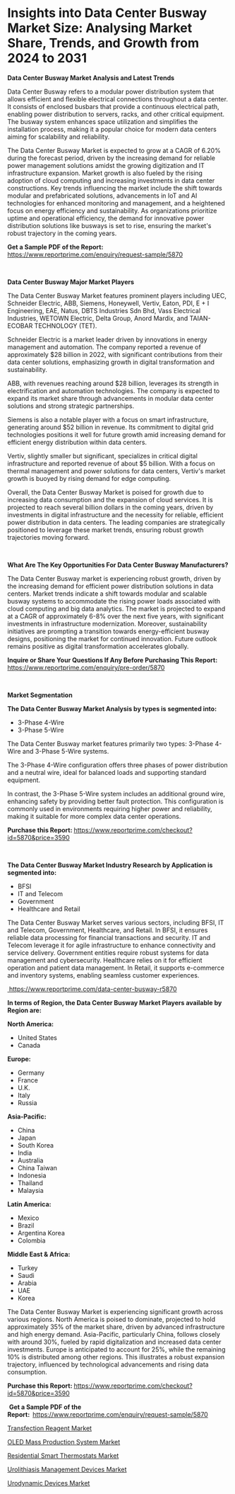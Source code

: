 <p><h1>Insights into Data Center Busway Market Size: Analysing Market Share, Trends, and Growth from 2024 to 2031</h1></p><p><strong>Data Center Busway Market Analysis and Latest Trends</strong></p>
<p><p>Data Center Busway refers to a modular power distribution system that allows efficient and flexible electrical connections throughout a data center. It consists of enclosed busbars that provide a continuous electrical path, enabling power distribution to servers, racks, and other critical equipment. The busway system enhances space utilization and simplifies the installation process, making it a popular choice for modern data centers aiming for scalability and reliability.</p><p>The Data Center Busway Market is expected to grow at a CAGR of 6.20% during the forecast period, driven by the increasing demand for reliable power management solutions amidst the growing digitization and IT infrastructure expansion. Market growth is also fueled by the rising adoption of cloud computing and increasing investments in data center constructions. Key trends influencing the market include the shift towards modular and prefabricated solutions, advancements in IoT and AI technologies for enhanced monitoring and management, and a heightened focus on energy efficiency and sustainability. As organizations prioritize uptime and operational efficiency, the demand for innovative power distribution solutions like busways is set to rise, ensuring the market's robust trajectory in the coming years.</p></p>
<p><strong>Get a Sample PDF of the Report:&nbsp;</strong> <a href="https://www.reportprime.com/enquiry/request-sample/5870?utm_campaign=115&utm_medium=2&utm_source=Github&utm_content=ia&utm_term=24122024&utm_id=data-center-busway">https://www.reportprime.com/enquiry/request-sample/5870</a></p>
<p>&nbsp;</p>
<p><strong>Data Center Busway Major Market Players</strong></p>
<p><p>The Data Center Busway Market features prominent players including UEC, Schneider Electric, ABB, Siemens, Honeywell, Vertiv, Eaton, PDI, E + I Engineering, EAE, Natus, DBTS Industries Sdn Bhd, Vass Electrical Industries, WETOWN Electric, Delta Group, Anord Mardix, and TAIAN-ECOBAR TECHNOLOGY (TET). </p><p>Schneider Electric is a market leader driven by innovations in energy management and automation. The company reported a revenue of approximately $28 billion in 2022, with significant contributions from their data center solutions, emphasizing growth in digital transformation and sustainability.</p><p>ABB, with revenues reaching around $28 billion, leverages its strength in electrification and automation technologies. The company is expected to expand its market share through advancements in modular data center solutions and strong strategic partnerships.</p><p>Siemens is also a notable player with a focus on smart infrastructure, generating around $52 billion in revenue. Its commitment to digital grid technologies positions it well for future growth amid increasing demand for efficient energy distribution within data centers.</p><p>Vertiv, slightly smaller but significant, specializes in critical digital infrastructure and reported revenue of about $5 billion. With a focus on thermal management and power solutions for data centers, Vertiv's market growth is buoyed by rising demand for edge computing.</p><p>Overall, the Data Center Busway Market is poised for growth due to increasing data consumption and the expansion of cloud services. It is projected to reach several billion dollars in the coming years, driven by investments in digital infrastructure and the necessity for reliable, efficient power distribution in data centers. The leading companies are strategically positioned to leverage these market trends, ensuring robust growth trajectories moving forward.</p></p>
<p>&nbsp;</p>
<p><strong>What Are The Key Opportunities For Data Center Busway Manufacturers?</strong></p>
<p><p>The Data Center Busway market is experiencing robust growth, driven by the increasing demand for efficient power distribution solutions in data centers. Market trends indicate a shift towards modular and scalable busway systems to accommodate the rising power loads associated with cloud computing and big data analytics. The market is projected to expand at a CAGR of approximately 6-8% over the next five years, with significant investments in infrastructure modernization. Moreover, sustainability initiatives are prompting a transition towards energy-efficient busway designs, positioning the market for continued innovation. Future outlook remains positive as digital transformation accelerates globally.</p></p>
<p><strong>Inquire or Share Your Questions If Any Before Purchasing This Report:</strong> <a href="https://www.reportprime.com/enquiry/pre-order/5870?utm_campaign=115&utm_medium=2&utm_source=Github&utm_content=ia&utm_term=24122024&utm_id=data-center-busway">https://www.reportprime.com/enquiry/pre-order/5870</a></p>
<p>&nbsp;</p>
<p><strong>Market Segmentation</strong></p>
<p><strong>The Data Center Busway Market Analysis by types is segmented into:</strong></p>
<p><ul><li>3-Phase 4-Wire</li><li>3-Phase 5-Wire</li></ul></p>
<p><p>The Data Center Busway market features primarily two types: 3-Phase 4-Wire and 3-Phase 5-Wire systems. </p><p>The 3-Phase 4-Wire configuration offers three phases of power distribution and a neutral wire, ideal for balanced loads and supporting standard equipment. </p><p>In contrast, the 3-Phase 5-Wire system includes an additional ground wire, enhancing safety by providing better fault protection. This configuration is commonly used in environments requiring higher power and reliability, making it suitable for more complex data center operations.</p></p>
<p><strong>Purchase this Report:&nbsp;</strong><a href="https://www.reportprime.com/checkout?id=5870&price=3590&utm_campaign=115&utm_medium=2&utm_source=Github&utm_content=ia&utm_term=24122024&utm_id=data-center-busway">https://www.reportprime.com/checkout?id=5870&price=3590</a></p>
<p>&nbsp;</p>
<p><strong>The Data Center Busway Market Industry Research by Application is segmented into:</strong></p>
<p><ul><li>BFSI</li><li>IT and Telecom</li><li>Government</li><li>Healthcare and Retail</li></ul></p>
<p><p>The Data Center Busway Market serves various sectors, including BFSI, IT and Telecom, Government, Healthcare, and Retail. In BFSI, it ensures reliable data processing for financial transactions and security. IT and Telecom leverage it for agile infrastructure to enhance connectivity and service delivery. Government entities require robust systems for data management and cybersecurity. Healthcare relies on it for efficient operation and patient data management. In Retail, it supports e-commerce and inventory systems, enabling seamless customer experiences.</p></p>
<p><a href="https://www.reportprime.com/data-center-busway-r5870?utm_campaign=115&utm_medium=2&utm_source=Github&utm_content=ia&utm_term=24122024&utm_id=data-center-busway">&nbsp;https://www.reportprime.com/data-center-busway-r5870</a></p>
<p><strong>In terms of Region, the Data Center Busway Market Players available by Region are:</strong></p>
<p>
    <p> <strong> North America: </strong>
        <ul>
            <li>United States</li>
            <li>Canada</li>
        </ul>
        </p> 
    <p> <strong> Europe: </strong>
        <ul>
            <li>Germany</li>
            <li>France</li>
            <li>U.K.</li>
            <li>Italy</li>
            <li>Russia</li>
        </ul>
        </p> 
    <p> <strong> Asia-Pacific: </strong>
        <ul>
            <li>China</li>
            <li>Japan</li>
            <li>South Korea</li>
            <li>India</li>
            <li>Australia</li>
            <li>China Taiwan</li>
            <li>Indonesia</li>
            <li>Thailand</li>
            <li>Malaysia</li>
        </ul>
        </p> 
    <p> <strong> Latin America: </strong>
        <ul>
            <li>Mexico</li>
            <li>Brazil</li>
            <li>Argentina Korea</li>
            <li>Colombia</li>
        </ul>
        </p> 
    <p> <strong> Middle East & Africa: </strong>
        <ul>
            <li>Turkey</li>
            <li>Saudi</li>
            <li>Arabia</li>
            <li>UAE</li>
            <li>Korea</li>
        </ul>
    </p>
    </p>
<p><p>The Data Center Busway Market is experiencing significant growth across various regions. North America is poised to dominate, projected to hold approximately 35% of the market share, driven by advanced infrastructure and high energy demand. Asia-Pacific, particularly China, follows closely with around 30%, fueled by rapid digitalization and increased data center investments. Europe is anticipated to account for 25%, while the remaining 10% is distributed among other regions. This illustrates a robust expansion trajectory, influenced by technological advancements and rising data consumption.</p></p>
<p><strong>Purchase this Report: </strong><a href="https://www.reportprime.com/checkout?id=5870&price=3590&utm_campaign=115&utm_medium=2&utm_source=Github&utm_content=ia&utm_term=24122024&utm_id=data-center-busway">https://www.reportprime.com/checkout?id=5870&price=3590</a></p>
<p>&nbsp;<strong>Get a Sample PDF of the Report:&nbsp;&nbsp;</strong><a href="https://www.reportprime.com/enquiry/request-sample/5870?utm_campaign=115&utm_medium=2&utm_source=Github&utm_content=ia&utm_term=24122024&utm_id=data-center-busway">https://www.reportprime.com/enquiry/request-sample/5870</a></p>
<p><strong></strong></p>
<p><p><a href="https://www.linkedin.com/pulse/informative-market-analysis-transfection-reagent-estimated-0e3tf?utm_campaign=115&utm_medium=2&utm_source=Github&utm_content=ia&utm_term=24122024&utm_id=data-center-busway">Transfection Reagent Market</a></p><p><a href="https://github.com/bensemilia864/Market-Research-Report-List-1/blob/main/oled-mass-production-system-market.md?utm_campaign=115&utm_medium=2&utm_source=Github&utm_content=ia&utm_term=24122024&utm_id=data-center-busway">OLED Mass Production System Market</a></p><p><a href="https://github.com/justalichtenberger/Market-Research-Report-List-1/blob/main/residential-smart-thermostats-market.md?utm_campaign=115&utm_medium=2&utm_source=Github&utm_content=ia&utm_term=24122024&utm_id=data-center-busway">Residential Smart Thermostats Market</a></p><p><a href="https://www.linkedin.com/pulse/future-innovation-global-urolithiasis-management-devices-market-krvfc?utm_campaign=115&utm_medium=2&utm_source=Github&utm_content=ia&utm_term=24122024&utm_id=data-center-busway">Urolithiasis Management Devices Market</a></p><p><a href="https://www.linkedin.com/pulse/insightful-urodynamic-devices-market-report-swot-analysis-identifying-0bfbc?utm_campaign=115&utm_medium=2&utm_source=Github&utm_content=ia&utm_term=24122024&utm_id=data-center-busway">Urodynamic Devices Market</a></p></p>